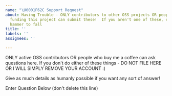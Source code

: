 ```yaml
---
name: "\U0001F62C Support Request"
about: Having Trouble - ONLY contributors to other OSS projects OR people who are
  funding this project can submit these!  If you aren't one of these, expect the ban
  hammer to fall
title: ''
labels: ''
assignees: ''

---
```


ONLY active OSS contributors OR people who buy me a coffee can ask questions here.  If you don't do either of these things - DO NOT FILE HERE OR I WILL SIMPLY REMOVE YOUR ACCOUNT :)

Give as much details as humanly possible if you want any sort of answer!

Enter Question Below (don't delete this line)
